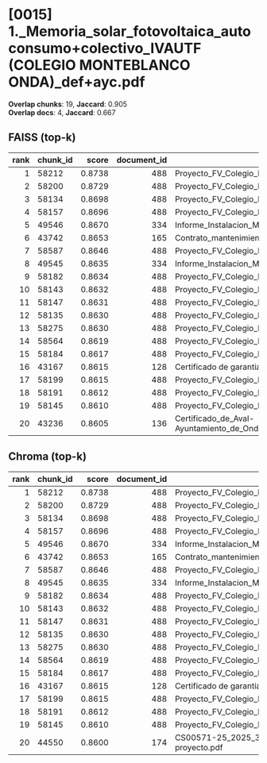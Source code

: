 # [0015] 1._Memoria_solar_fotovoltaica_autoconsumo+colectivo_IVAUTF (COLEGIO MONTEBLANCO ONDA)_def+ayc.pdf

**Overlap chunks**: 19, **Jaccard**: 0.905  
**Overlap docs**: 4, **Jaccard**: 0.667

## FAISS (top-k)
rank | chunk_id | score | document_id | title
---:|---|---:|---:|---
1 | 58212 | 0.8738 | 488 | Proyecto_FV_Colegio_Monteblanco_F.pdf
2 | 58200 | 0.8729 | 488 | Proyecto_FV_Colegio_Monteblanco_F.pdf
3 | 58134 | 0.8698 | 488 | Proyecto_FV_Colegio_Monteblanco_F.pdf
4 | 58157 | 0.8696 | 488 | Proyecto_FV_Colegio_Monteblanco_F.pdf
5 | 49546 | 0.8670 | 334 | Informe_Instalacion_Monteblanco.docx
6 | 43742 | 0.8653 | 165 | Contrato_mantenimiento_Monteblanco_Onda.pdf
7 | 58587 | 0.8646 | 488 | Proyecto_FV_Colegio_Monteblanco_F.pdf
8 | 49545 | 0.8635 | 334 | Informe_Instalacion_Monteblanco.docx
9 | 58182 | 0.8634 | 488 | Proyecto_FV_Colegio_Monteblanco_F.pdf
10 | 58143 | 0.8632 | 488 | Proyecto_FV_Colegio_Monteblanco_F.pdf
11 | 58147 | 0.8631 | 488 | Proyecto_FV_Colegio_Monteblanco_F.pdf
12 | 58135 | 0.8630 | 488 | Proyecto_FV_Colegio_Monteblanco_F.pdf
13 | 58275 | 0.8630 | 488 | Proyecto_FV_Colegio_Monteblanco_F.pdf
14 | 58564 | 0.8619 | 488 | Proyecto_FV_Colegio_Monteblanco_F.pdf
15 | 58184 | 0.8617 | 488 | Proyecto_FV_Colegio_Monteblanco_F.pdf
16 | 43167 | 0.8615 | 128 | Certificado de garantia.pdf
17 | 58199 | 0.8615 | 488 | Proyecto_FV_Colegio_Monteblanco_F.pdf
18 | 58191 | 0.8612 | 488 | Proyecto_FV_Colegio_Monteblanco_F.pdf
19 | 58145 | 0.8610 | 488 | Proyecto_FV_Colegio_Monteblanco_F.pdf
20 | 43236 | 0.8605 | 136 | Certificado_de_Aval-Ayuntamiento_de_Onda_Servicios_AGE_logo.pdf

## Chroma (top-k)
rank | chunk_id | score | document_id | title
---:|---|---:|---:|---
1 | 58212 | 0.8738 | 488 | Proyecto_FV_Colegio_Monteblanco_F.pdf
2 | 58200 | 0.8729 | 488 | Proyecto_FV_Colegio_Monteblanco_F.pdf
3 | 58134 | 0.8698 | 488 | Proyecto_FV_Colegio_Monteblanco_F.pdf
4 | 58157 | 0.8696 | 488 | Proyecto_FV_Colegio_Monteblanco_F.pdf
5 | 49546 | 0.8670 | 334 | Informe_Instalacion_Monteblanco.docx
6 | 43742 | 0.8653 | 165 | Contrato_mantenimiento_Monteblanco_Onda.pdf
7 | 58587 | 0.8646 | 488 | Proyecto_FV_Colegio_Monteblanco_F.pdf
8 | 49545 | 0.8635 | 334 | Informe_Instalacion_Monteblanco.docx
9 | 58182 | 0.8634 | 488 | Proyecto_FV_Colegio_Monteblanco_F.pdf
10 | 58143 | 0.8632 | 488 | Proyecto_FV_Colegio_Monteblanco_F.pdf
11 | 58147 | 0.8631 | 488 | Proyecto_FV_Colegio_Monteblanco_F.pdf
12 | 58135 | 0.8630 | 488 | Proyecto_FV_Colegio_Monteblanco_F.pdf
13 | 58275 | 0.8630 | 488 | Proyecto_FV_Colegio_Monteblanco_F.pdf
14 | 58564 | 0.8619 | 488 | Proyecto_FV_Colegio_Monteblanco_F.pdf
15 | 58184 | 0.8617 | 488 | Proyecto_FV_Colegio_Monteblanco_F.pdf
16 | 43167 | 0.8615 | 128 | Certificado de garantia.pdf
17 | 58199 | 0.8615 | 488 | Proyecto_FV_Colegio_Monteblanco_F.pdf
18 | 58191 | 0.8612 | 488 | Proyecto_FV_Colegio_Monteblanco_F.pdf
19 | 58145 | 0.8610 | 488 | Proyecto_FV_Colegio_Monteblanco_F.pdf
20 | 44550 | 0.8600 | 174 | CS00571-25_2025_3_18_6_35444_FIRMADO proyecto.pdf
